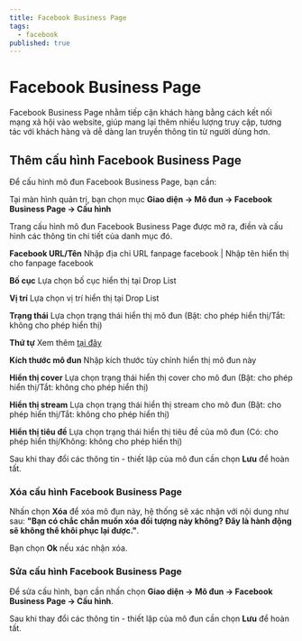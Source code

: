 ```yaml
---
title: Facebook Business Page
tags:
  - facebook
published: true
---
```

# Facebook Business Page

Facebook Business Page nhằm tiếp cận khách hàng bằng cách kết nối mạng xã hội vào website, giúp mang lại thêm nhiều lượng truy cập, tương tác với khách hàng và dễ dàng lan truyền thông tin từ người dùng hơn.

## Thêm cấu hình Facebook Business Page
Để cấu hình mô đun Facebook Business Page, bạn cần:

Tại màn hình quản trị, bạn chọn mục **Giao diện -> Mô đun -> Facebook Business Page -> Cấu hình**

Trang cấu hình mô đun Facebook Business Page được mở ra, điền và cấu hình các thông tin chi tiết của danh mục đó.

**Facebook URL/Tên**
Nhập địa chỉ URL fanpage facebook | Nhập tên hiển thị cho fanpage facebook

**Bố cục**
Lựa chọn bố cục hiển thị tại Drop List

**Vị trí**
Lựa chọn vị trí hiển thị tại Drop List

**Trạng thái**
Lựa chọn trạng thái hiển thị mô đun (Bật: cho phép hiển thị/Tắt: không cho phép hiển thị)

**Thứ tự**
Xem thêm [tại đây](https://mkmate.osd.vn/docs/common/logic)

**Kích thước mô đun** Nhập kích thước tùy chỉnh hiển thị mô đun này

**Hiển thị cover**
Lựa chọn trạng thái hiển thị cover cho mô đun (Bật: cho phép hiển thị/Tắt: không cho phép hiển thị)

**Hiển thị stream**
Lựa chọn trạng thái hiển thị stream cho mô đun (Bật: cho phép hiển thị/Tắt: không cho phép hiển thị)

**Hiển thị tiêu đề**
Lựa chọn trạng thái hiển thị tiêu đề của mô đun (Có: cho phép hiển thị/Không: không cho phép hiển thị)

Sau khi thay đổi các thông tin - thiết lập của mô đun cần chọn **Lưu** để hoàn tất.

### Xóa cấu hình Facebook Business Page

Nhấn chọn **Xóa** để xóa mô đun này, hệ thống sẽ xác nhận với nội dung như sau: **"Bạn có chắc chắn muốn xóa đối tượng này không? Đây là hành động sẽ không thể khôi phục lại được."**. 

Bạn chọn **Ok** nếu xác nhận xóa.

### Sửa cấu hình Facebook Business Page

Để sửa cấu hình, bạn cần nhấn chọn **Giao diện -> Mô đun -> Facebook Business Page -> Cấu hình**.

Sau khi thay đổi các thông tin - thiết lập của mô đun cần chọn **Lưu** để hoàn tất.
